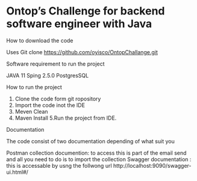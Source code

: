 # Ontop’s Challenge for backend software engineer with Java


How to download the code

Uses Git clone https://github.com/oyisco/OntopChallange.git

Software requirement to run the project

JAVA 11 
Sping 2.5.0
PostgresSQL 

How to run the project 
1. Clone the code form git ropository
2. Import the code inot the IDE 
3. Meven Clean 
4. Maven Install
5.Run the project from IDE.

Documentation 

The code consist of two documentation depending of what suit you

Postman collection documention: to access this is part of the email send and all you need to do is to import the collection
Swagger documentation : this is accessable by usng the follwong url  http://localhost:9090/swagger-ui.html#/


